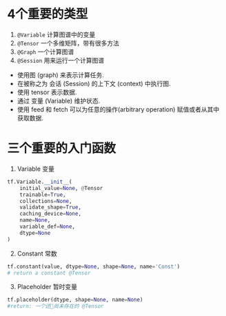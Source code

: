 # 4个重要的类型
1. `@Variable` 计算图谱中的变量
2. `@Tensor` 一个多维矩阵，带有很多方法
3. `@Graph` 一个计算图谱
4. `@Session` 用来运行一个计算图谱

+ 使用图 (graph) 来表示计算任务.
+ 在被称之为 会话 (Session) 的上下文 (context) 中执行图.
+ 使用 tensor 表示数据.
+ 通过 变量 (Variable) 维护状态.
+ 使用 feed 和 fetch 可以为任意的操作(arbitrary operation) 赋值或者从其中获取数据.

# 三个重要的入门函数
1. Variable 变量
```python
tf.Variable.__init__(
    initial_value=None, @Tensor
    trainable=True,
    collections=None,
    validate_shape=True,
    caching_device=None,
    name=None,
    variable_def=None,
    dtype=None
)
```

2. Constant 常数
```python
tf.constant(value, dtype=None, shape=None, name='Const')
# return a constant @Tensor
```

3. Placeholder 暂时变量
```python
tf.placeholder(dtype, shape=None, name=None)
#return: 一个还尚未存在的 @Tensor
```